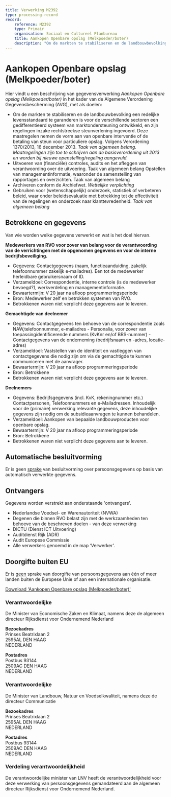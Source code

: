```yaml
---
title: Verwerking M2392
type: processing-record
record:
    reference: M2392
    type: Primair
    organisation: Sociaal en Cultureel Planbureau
    title: Aankopen Openbare opslag (Melkpoeder/boter)
    description: "Om de markten te stabiliseren en de landbouwbevolking een redelĳke levensstandaard te garanderen is voor de verschillende sectoren een gedifferentieerd systeem van marktondersteuning ontwikkeld, en zijn regelingen inzake rechtstreekse steunverlening ingevoerd. Deze maatregelen nemen de vorm aan van openbare interventie of de betaling van steun voor particuliere opslag. Volgens Verordening 1370/2013, 16 december 2013."
---
```


# Aankopen Openbare opslag (Melkpoeder/boter)

Hier vindt u een beschrijving van gegevensverwerking _Aankopen Openbare opslag (Melkpoeder/boter)_ in het kader van de Algemene Verordening Gegevensbescherming (AVG), met als doelen:

-   Om de markten te stabiliseren en de landbouwbevolking een redelĳke levensstandaard te garanderen is voor de verschillende sectoren een gedifferentieerd systeem van marktondersteuning ontwikkeld, en zijn regelingen inzake rechtstreekse steunverlening ingevoerd. Deze maatregelen nemen de vorm aan van openbare interventie of de betaling van steun voor particuliere opslag. Volgens Verordening 1370/2013, 16 december 2013.
    _Taak van algemeen belang. Maatregelingen zijn toe te schrijven aan de basisverordening uit 2013 en worden bij nieuwe openstelling/regeling aangevuld._
-   Uitvoeren van (financiële) controles, audits en het afleggen van verantwoording over de uitvoering.
    Taak van algemeen belang
    Opstellen van managementinformatie, waaronder de samenstelling van rapportages en overzichten.
    Taak van algemeen belang
-   Archiveren conform de Archiefwet.
    _Wettelijke verplichting_
-   Gebruiken voor (wetenschappelijk) onderzoek, statistiek of verbeteren beleid, waar onder beleidsevaluatie met betrekking tot de effectiviteit van de regelingen en onderzoek naar klanttevredenheid.
    _Taak van algemeen belang_

## Betrokkene en gegevens

Van wie worden welke gegevens verwerkt en wat is het doel hiervan.

**Medewerkers van RVO voor zover van belang voor de verantwoording van de verrichtingen met de opgenomen gegevens en voor de interne bedrijfsbeveiliging.**

-   Gegevens: Contactgegevens (naam, functieaanduiding, zakelijk telefoonnummer zakelijk e-mailadres). Een tot de medewerker herleidbare gebruikersnaam of ID.
-   Verzameldoel: Correspondentie, interne controle (is de medewerker bevoegd?), werkverdeling en managementinformatie.
-   Bewaartermijn: V 20 jaar na afloop programmeringsperiode
-   Bron: Medewerker zelf en betrokken systemen van RVO.
-   Betrokkenen waren niet verplicht deze gegevens aan te leveren.

**Gemachtigde van deelnemer**

-   Gegevens: Contactgegevens ten behoeve van de correspondentie zoals NAW,telefoonnummer, e-mailadres - Personalia, voor zover van toepassingidentificerende nummers (KvKnr en/of BRS-nummer) - Contactgegevens van de onderneming (bedrijfsnaam en -adres, locatie-adres)
-   Verzameldoel: Vaststellen van de identiteit en vastleggen van contactgegevens die nodig zijn om via de gemachtigde te kunnen communiceren met de aanvrager.
-   Bewaartermijn: V 20 jaar na afloop programmeringsperiode
-   Bron: Betrokkene
-   Betrokkenen waren niet verplicht deze gegevens aan te leveren.

**Deelnemers**

-   Gegevens: Bedrijfsgegevens (incl. KvK, rekeningnummer etc.) Contactpersonen, Telefoonnummers en e-Mailadressen. Inhoudelijk voor de (primaire) verwerking relevante gegevens, deze inhoudelijke gegevens zijn nodig om de subsidieaanvragen te kunnen behandelen.
-   Verzameldoel: Aankopen van bepaalde landbouwproducten voor openbare opslag.
-   Bewaartermijn: V 20 jaar na afloop programmeringsperiode
-   Bron: Betrokkene
-   Betrokkenen waren niet verplicht deze gegevens aan te leveren.

## Automatische besluitvorming

Er is geen <u>sprake</u> van besluitvorming over persoonsgegevens op basis van automatisch verwerkte gegevens.

## Ontvangers

Gegevens worden verstrekt aan onderstaande 'ontvangers'.

-   Nederlandse Voedsel- en Warenautoriteit (NVWA)
-   Degenen die binnen RVO belast zijn met de werkzaamheden ten behoeve van de beschreven doelen - van deze verwerking
-   DICTU (Dienst ICT Uitvoering)
-   Auditdienst Rijk (ADR)
-   Audit Europese Commissie
-   Alle verwerkers genoemd in de map ‘Verwerker'.

## Doorgifte buiten EU

Er is <u>geen</u> sprake van doorgifte van persoonsgegevens aan één of meer landen buiten de Europese Unie of aan een internationale organisatie.

[Download 'Aankopen Openbare opslag (Melkpoeder/boter)'](https://www.avgregisterrijksoverheid.nl/download/aankopen-openbare-opslag-melkpoederboter)

<div class="fifty-fifty">
<div>

### Verantwoordelijke

De Minister van Economische Zaken en Klimaat, namens deze de algemeen directeur Rijksdienst voor Ondernemend Nederland

**Bezoekadres**<br>
Prinses Beatrixlaan 2<br>
2595AL DEN HAAG<br>
NEDERLAND

**Postadres**<br>
Postbus 93144<br>
2509AC DEN HAAG<br>
NEDERLAND

</div>
<div>

### Verantwoordelijke

De Minister van Landbouw, Natuur en Voedselkwaliteit, namens deze de directeur Communicatie

**Bezoekadres**<br>
Prinses Beatrixlaan 2<br>
2595AL DEN HAAG<br>
NEDERLAND

**Postadres**<br>
Postbus 93144<br>
2509AC DEN HAAG<br>
NEDERLAND

</div>
<div>

### Verdeling verantwoordelijkheid

De verantwoordelijke minister van LNV heeft de verantwoordelijkheid voor deze verwerking van persoonsgegevens gemandateerd aan de algemeen directeur Rijksdienst voor Ondernemend Nederland.

</div>
</div>
